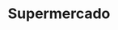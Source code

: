 ---
title: "Supermercado"
url: /ciudad-autonoma-de-buenos-aires/supermercado-avenida-jose-maria-moreno-2/
shop: Supermarkt
---